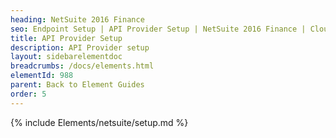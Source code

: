 ```yaml
---
heading: NetSuite 2016 Finance
seo: Endpoint Setup | API Provider Setup | NetSuite 2016 Finance | Cloud Elements API Docs
title: API Provider Setup
description: API Provider setup
layout: sidebarelementdoc
breadcrumbs: /docs/elements.html
elementId: 988
parent: Back to Element Guides
order: 5
---
```


{% include Elements/netsuite/setup.md %}
